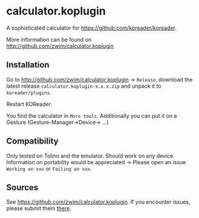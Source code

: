 # calculator.koplugin
A sophisticated calculator for https://github.com/koreader/koreader.

More information can be found on http://github.com/zwim/calculator.koplugin

## Installation

Go to  http://github.com/zwim/calculator.koplugin -> `Release`, download the latest release `calculator.koplugin-x.x.x.zip` and unpack it to `koreader/plugins`.

Restart KOReader.

You find the calculator in `More tools`. Additionally you can put it on a Gesture (Gesture-Manager->Device-> ...)

## Compatibility

Only tested on Tolino and the emulator. Should work on any device.
Information on portability would be appreciated -> Please open an issue `Working on xxx` or `Failing on xxx`.

## Sources

See https://github.com/zwim/calculator.koplugin.
If you encounter issues, please submit them [there](https://github.com/zwim/calculator.koplugin/issues).
